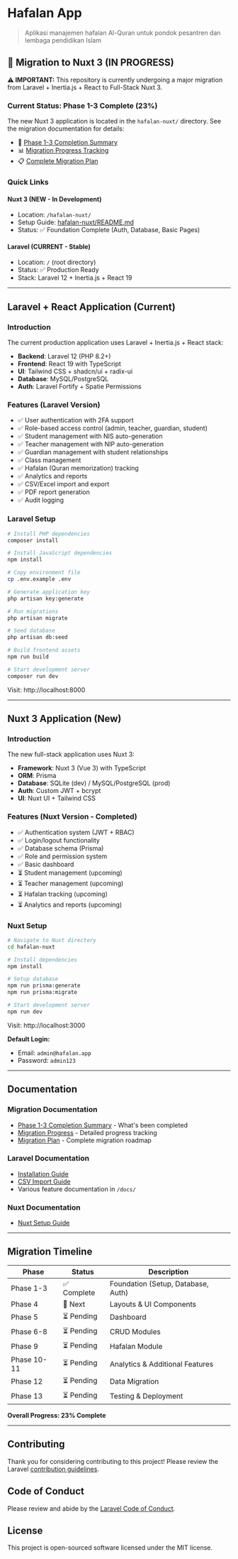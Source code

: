 # Hafalan App

> Aplikasi manajemen hafalan Al-Quran untuk pondok pesantren dan lembaga pendidikan Islam

## 🚀 Migration to Nuxt 3 (IN PROGRESS)

**⚠️ IMPORTANT:** This repository is currently undergoing a major migration from Laravel + Inertia.js + React to Full-Stack Nuxt 3.

### Current Status: Phase 1-3 Complete (23%)

The new Nuxt 3 application is located in the `hafalan-nuxt/` directory. See the migration documentation for details:
- 📖 [Phase 1-3 Completion Summary](docs/PHASE_1-3_COMPLETION_SUMMARY.md)
- 📊 [Migration Progress Tracking](docs/NUXT_MIGRATION_PROGRESS.md)
- 📋 [Complete Migration Plan](docs/FULLSTACK_NUXT_MIGRATION_GUIDE.md)

### Quick Links

#### Nuxt 3 (NEW - In Development)
- Location: `/hafalan-nuxt/`
- Setup Guide: [hafalan-nuxt/README.md](hafalan-nuxt/README.md)
- Status: ✅ Foundation Complete (Auth, Database, Basic Pages)

#### Laravel (CURRENT - Stable)
- Location: `/` (root directory)
- Status: ✅ Production Ready
- Stack: Laravel 12 + Inertia.js + React 19

---

## Laravel + React Application (Current)

### Introduction

The current production application uses Laravel + Inertia.js + React stack:
- **Backend**: Laravel 12 (PHP 8.2+)
- **Frontend**: React 19 with TypeScript
- **UI**: Tailwind CSS + shadcn/ui + radix-ui
- **Database**: MySQL/PostgreSQL
- **Auth**: Laravel Fortify + Spatie Permissions

### Features (Laravel Version)
- ✅ User authentication with 2FA support
- ✅ Role-based access control (admin, teacher, guardian, student)
- ✅ Student management with NIS auto-generation
- ✅ Teacher management with NIP auto-generation
- ✅ Guardian management with student relationships
- ✅ Class management
- ✅ Hafalan (Quran memorization) tracking
- ✅ Analytics and reports
- ✅ CSV/Excel import and export
- ✅ PDF report generation
- ✅ Audit logging

### Laravel Setup

```bash
# Install PHP dependencies
composer install

# Install JavaScript dependencies
npm install

# Copy environment file
cp .env.example .env

# Generate application key
php artisan key:generate

# Run migrations
php artisan migrate

# Seed database
php artisan db:seed

# Build frontend assets
npm run build

# Start development server
composer run dev
```

Visit: http://localhost:8000

---

## Nuxt 3 Application (New)

### Introduction

The new full-stack application uses Nuxt 3:
- **Framework**: Nuxt 3 (Vue 3) with TypeScript
- **ORM**: Prisma
- **Database**: SQLite (dev) / MySQL/PostgreSQL (prod)
- **Auth**: Custom JWT + bcrypt
- **UI**: Nuxt UI + Tailwind CSS

### Features (Nuxt Version - Completed)
- ✅ Authentication system (JWT + RBAC)
- ✅ Login/logout functionality
- ✅ Database schema (Prisma)
- ✅ Role and permission system
- ✅ Basic dashboard
- ⏳ Student management (upcoming)
- ⏳ Teacher management (upcoming)
- ⏳ Hafalan tracking (upcoming)
- ⏳ Analytics and reports (upcoming)

### Nuxt Setup

```bash
# Navigate to Nuxt directory
cd hafalan-nuxt

# Install dependencies
npm install

# Setup database
npm run prisma:generate
npm run prisma:migrate

# Start development server
npm run dev
```

Visit: http://localhost:3000

**Default Login:**
- Email: `admin@hafalan.app`
- Password: `admin123`

---

## Documentation

### Migration Documentation
- [Phase 1-3 Completion Summary](docs/PHASE_1-3_COMPLETION_SUMMARY.md) - What's been completed
- [Migration Progress](docs/NUXT_MIGRATION_PROGRESS.md) - Detailed progress tracking
- [Migration Plan](docs/FULLSTACK_NUXT_MIGRATION_GUIDE.md) - Complete migration roadmap

### Laravel Documentation
- [Installation Guide](docs/INSTALLATION.md)
- [CSV Import Guide](docs/CSV_IMPORT_ENHANCED.md)
- Various feature documentation in `/docs/`

### Nuxt Documentation
- [Nuxt Setup Guide](hafalan-nuxt/README.md)

---

## Migration Timeline

| Phase | Status | Description |
|-------|--------|-------------|
| Phase 1-3 | ✅ Complete | Foundation (Setup, Database, Auth) |
| Phase 4 | 🔄 Next | Layouts & UI Components |
| Phase 5 | ⏳ Pending | Dashboard |
| Phase 6-8 | ⏳ Pending | CRUD Modules |
| Phase 9 | ⏳ Pending | Hafalan Module |
| Phase 10-11 | ⏳ Pending | Analytics & Additional Features |
| Phase 12 | ⏳ Pending | Data Migration |
| Phase 13 | ⏳ Pending | Testing & Deployment |

**Overall Progress: 23% Complete**

---

## Contributing

Thank you for considering contributing to this project! Please review the Laravel [contribution guidelines](https://laravel.com/docs/contributions).

## Code of Conduct

Please review and abide by the [Laravel Code of Conduct](https://laravel.com/docs/contributions#code-of-conduct).

## License

This project is open-sourced software licensed under the MIT license.

